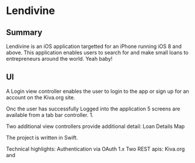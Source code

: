 # Lendivine

## Summary
Lendivine is an iOS application targetted for an iPhone running iOS 8 and above. 
This application enables users to search for and make small loans to entrepreneurs around the world. Yeah baby!

## UI

A Login view controller enables the user to login to the app or sign up for an account on the Kiva.org site.

Onc the user has successfully Logged into the application 5 screens are available from a tab bar controller.
1. 

Two additional view controllers provide additional detail:
Loan Details
Map



The project is written in Swift.

Technical highlights:
Authentication via OAuth 1.x
Two REST apis: Kiva.org and 
